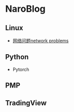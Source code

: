 # NaroBlog
## Linux
* [网络问题network problems](https://github.com/NaroisCool/NaroBlog/issues/1)
## Python
* Pytorch
## PMP
## TradingView
